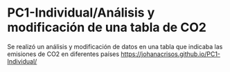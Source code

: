 # PC1-Individual/Análisis y modificación de una tabla de CO2
Se realizó un análisis y modificación de datos en una tabla que indicaba las emisiones de CO2 en diferentes países
https://johanacrisos.github.io/PC1-Individual/

